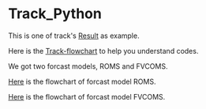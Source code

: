 # Track_Python
This is one of track's [Result](./140410704-demo_09-DEC-12:32.gif) as example.

Here is the [Track-flowchart](./Track-flowchart.png) to help you understand codes.

We got two forcast models, ROMS and FVCOMS.

[Here](http://www.processon.com/view/link/54c84594e4b0d62b6e17e8fa) is the flowchart of forcast model ROMS.

[Here](http://www.processon.com/view/link/54c8460ce4b0c49ba06a5f24) is the flowchart of forcast model FVCOMS.
